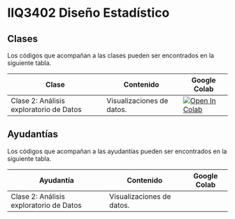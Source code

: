 # IIQ3402 Diseño Estadístico
## Clases
Los códigos que acompañan a las clases pueden ser encontrados en la siguiente tabla.

<center>
  
|  **Clase** | **Contenido**  | **Google Colab**
|---|---|---|
|Clase 2: Análisis exploratorio de Datos  |  Visualizaciones de datos. | [![Open In Colab](https://colab.research.google.com/assets/colab-badge.svg)](https://colab.research.google.com/gist/ggmirandac/a28b9a6bcfbedb396efd3446377b700c/clase2-an-lisis-exploratorio-de-datos.ipynb)|
</center>

## Ayudantías

Los códigos que acompañan a las ayudantías pueden ser encontrados en la siguiente tabla.
<center>
  
|  **Ayudantía** | **Contenido**  | **Google Colab**
|---|---|---|
|Clase 2: Análisis exploratorio de Datos  |  Visualizaciones de datos. | |

</center>
